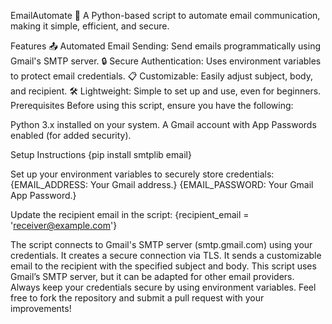 EmailAutomate 📧
A Python-based script to automate email communication, making it simple, efficient, and secure.

Features
📤 Automated Email Sending: Send emails programmatically using Gmail's SMTP server.
🔒 Secure Authentication: Uses environment variables to protect email credentials.
📋 Customizable: Easily adjust subject, body, and recipient.
🛠️ Lightweight: Simple to set up and use, even for beginners.
Prerequisites
Before using this script, ensure you have the following:

Python 3.x installed on your system.
A Gmail account with App Passwords enabled (for added security).

Setup Instructions
{pip install smtplib email}


Set up your environment variables to securely store credentials:
{EMAIL_ADDRESS: Your Gmail address.}
{EMAIL_PASSWORD: Your Gmail App Password.}

Update the recipient email in the script:
{recipient_email = 'receiver@example.com'}


The script connects to Gmail's SMTP server (smtp.gmail.com) using your credentials.
It creates a secure connection via TLS.
It sends a customizable email to the recipient with the specified subject and body.
This script uses Gmail’s SMTP server, but it can be adapted for other email providers.
Always keep your credentials secure by using environment variables.
Feel free to fork the repository and submit a pull request with your improvements!
